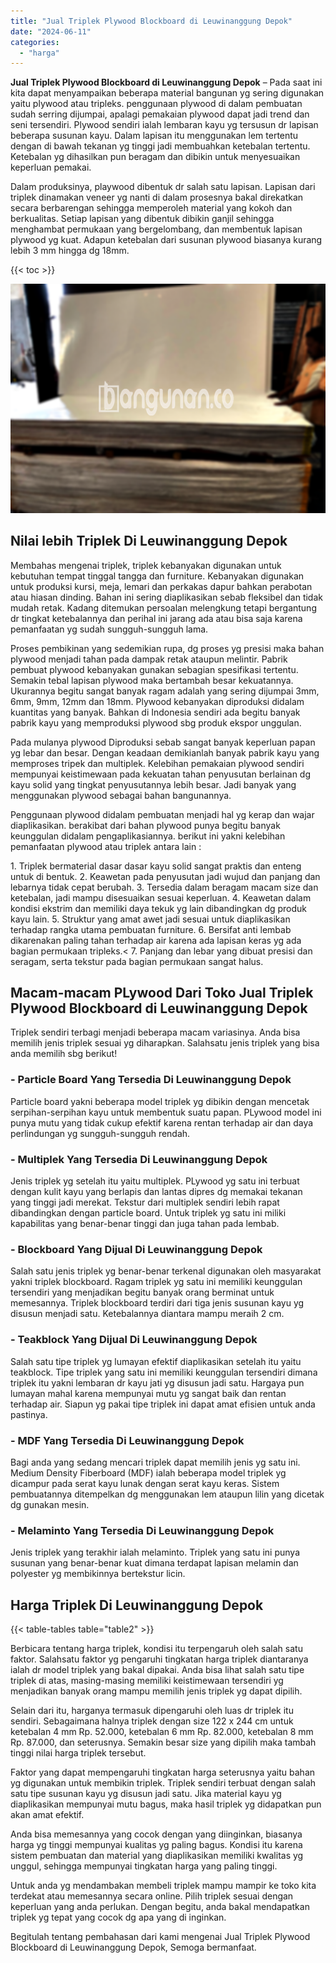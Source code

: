 ```yaml
---
title: "Jual Triplek Plywood Blockboard di Leuwinanggung Depok"
date: "2024-06-11"
categories: 
  - "harga"
---
```


**Jual Triplek Plywood Blockboard di Leuwinanggung Depok** – Pada saat ini kita dapat menyampaikan beberapa material bangunan yg sering digunakan yaitu plywood atau tripleks. penggunaan plywood di dalam pembuatan sudah serring dijumpai, apalagi pemakaian plywood dapat jadi trend dan seni tersendiri. Plywood sendiri ialah lembaran kayu yg tersusun dr lapisan beberapa susunan kayu. Dalam lapisan itu menggunakan lem tertentu dengan di bawah tekanan yg tinggi jadi membuahkan ketebalan tertentu. Ketebalan yg dihasilkan pun beragam dan dibikin untuk menyesuaikan keperluan pemakai.

Dalam produksinya, playwood dibentuk dr salah satu lapisan. Lapisan dari triplek dinamakan veneer yg nanti di dalam prosesnya bakal direkatkan secara berbarengan sehingga memperoleh material yang kokoh dan berkualitas. Setiap lapisan yang dibentuk dibikin ganjil sehingga menghambat permukaan yang bergelombang, dan membentuk lapisan plywood yg kuat. Adapun ketebalan dari susunan plywood biasanya kurang lebih 3 mm hingga dg 18mm.

{{< toc >}}

![Jual Triplek Plywood Blockboard di Leuwinanggung Depok](/images/jual-triplek-murah-47.png)

## Nilai lebih Triplek Di Leuwinanggung Depok

Membahas mengenai triplek, triplek kebanyakan digunakan untuk kebutuhan tempat tinggal tangga dan furniture. Kebanyakan digunakan untuk produksi kursi, meja, lemari dan perkakas dapur bahkan perabotan atau hiasan dinding. Bahan ini sering diaplikasikan sebab fleksibel dan tidak mudah retak. Kadang ditemukan persoalan melengkung tetapi bergantung dr tingkat ketebalannya dan perihal ini jarang ada atau bisa saja karena pemanfaatan yg sudah sungguh-sungguh lama.

Proses pembikinan yang sedemikian rupa, dg proses yg presisi maka bahan plywood menjadi tahan pada dampak retak ataupun melintir. Pabrik pembuat plywood kebanyakan gunakan sebagian spesifikasi tertentu. Semakin tebal lapisan plywood maka bertambah besar kekuatannya. Ukurannya begitu sangat banyak ragam adalah yang sering dijumpai 3mm, 6mm, 9mm, 12mm dan 18mm. Plywood kebanyakan diproduksi didalam kuantitas yang banyak. Bahkan di Indonesia sendiri ada begitu banyak pabrik kayu yang memproduksi plywood sbg produk ekspor unggulan.

Pada mulanya plywood Diproduksi sebab sangat banyak keperluan papan yg lebar dan besar. Dengan keadaan demikianlah banyak pabrik kayu yang memproses tripek dan multiplek. Kelebihan pemakaian plywood sendiri mempunyai keistimewaan pada kekuatan tahan penyusutan berlainan dg kayu solid yang tingkat penyusutannya lebih besar. Jadi banyak yang menggunakan plywood sebagai bahan bangunannya.

Penggunaan plywood didalam pembuatan menjadi hal yg kerap dan wajar diaplikasikan. berakibat dari bahan plywood punya begitu banyak keunggulan didalam pengaplikasiannya. berikut ini yakni kelebihan pemanfaatan plywood atau triplek antara lain :

1\. Triplek bermaterial dasar dasar kayu solid sangat praktis dan enteng untuk di bentuk. 2. Keawetan pada penyusutan jadi wujud dan panjang dan lebarnya tidak cepat berubah. 3. Tersedia dalam beragam macam size dan ketebalan, jadi mampu disesuaikan sesuai keperluan. 4. Keawetan dalam kondisi ekstrim dan memiliki daya tekuk yg lain dibandingkan dg produk kayu lain. 5. Struktur yang amat awet jadi sesuai untuk diaplikasikan terhadap rangka utama pembuatan furniture. 6. Bersifat anti lembab dikarenakan paling tahan terhadap air karena ada lapisan keras yg ada bagian permukaan tripleks.< 7. Panjang dan lebar yang dibuat presisi dan seragam, serta tekstur pada bagian permukaan sangat halus.

## Macam-macam PLywood Dari Toko Jual Triplek Plywood Blockboard di Leuwinanggung Depok

Triplek sendiri terbagi menjadi beberapa macam variasinya. Anda bisa memilih jenis triplek sesuai yg diharapkan. Salahsatu jenis triplek yang bisa anda memilih sbg berikut!

### \- Particle Board Yang Tersedia Di Leuwinanggung Depok

Particle board yakni beberapa model triplek yg dibikin dengan mencetak serpihan-serpihan kayu untuk membentuk suatu papan. PLywood model ini punya mutu yang tidak cukup efektif karena rentan terhadap air dan daya perlindungan yg sungguh-sungguh rendah.

### \- Multiplek Yang Tersedia Di Leuwinanggung Depok

Jenis triplek yg setelah itu yaitu multiplek. PLywood yg satu ini terbuat dengan kulit kayu yang berlapis dan lantas dipres dg memakai tekanan yang tinggi jadi merekat. Tekstur dari multiplek sendiri lebih rapat dibandingkan dengan particle board. Untuk triplek yg satu ini miliki kapabilitas yang benar-benar tinggi dan juga tahan pada lembab.

### \- Blockboard Yang Dijual Di Leuwinanggung Depok

Salah satu jenis triplek yg benar-benar terkenal digunakan oleh masyarakat yakni triplek blockboard. Ragam triplek yg satu ini memiliki keunggulan tersendiri yang menjadikan begitu banyak orang berminat untuk memesannya. Triplek blockboard terdiri dari tiga jenis susunan kayu yg disusun menjadi satu. Ketebalannya diantara mampu meraih 2 cm.

### \- Teakblock Yang Dijual Di Leuwinanggung Depok

Salah satu tipe triplek yg lumayan efektif diaplikasikan setelah itu yaitu teakblock. Tipe triplek yang satu ini memiliki keunggulan tersendiri dimana triplek itu yakni lembaran dr kayu jati yg disusun jadi satu. Hargaya pun lumayan mahal karena mempunyai mutu yg sangat baik dan rentan terhadap air. Siapun yg pakai tipe triplek ini dapat amat efisien untuk anda pastinya.

### \- MDF Yang Tersedia Di Leuwinanggung Depok

Bagi anda yang sedang mencari triplek dapat memilih jenis yg satu ini. Medium Density Fiberboard (MDF) ialah beberapa model triplek yg dicampur pada serat kayu lunak dengan serat kayu keras. Sistem pembuatannya ditempelkan dg menggunakan lem ataupun lilin yang dicetak dg gunakan mesin.

### \- Melaminto Yang Tersedia Di Leuwinanggung Depok

Jenis triplek yang terakhir ialah melaminto. Triplek yang satu ini punya susunan yang benar-benar kuat dimana terdapat lapisan melamin dan polyester yg membikinnya bertekstur licin.

## Harga Triplek Di Leuwinanggung Depok

{{< table-tables table="table2" >}}

Berbicara tentang harga triplek, kondisi itu terpengaruh oleh salah satu faktor. Salahsatu faktor yg pengaruhi tingkatan harga triplek diantaranya ialah dr model triplek yang bakal dipakai. Anda bisa lihat salah satu tipe triplek di atas, masing-masing memiliki keistimewaan tersendiri yg menjadikan banyak orang mampu memilih jenis triplek yg dapat dipilih.

Selain dari itu, harganya termasuk dipengaruhi oleh luas dr triplek itu sendiri. Sebagaimana halnya triplek dengan size 122 x 244 cm untuk ketebalan 4 mm Rp. 52.000, ketebalan 6 mm Rp. 82.000, ketebalan 8 mm Rp. 87.000, dan seterusnya. Semakin besar size yang dipilih maka tambah tinggi nilai harga triplek tersebut.

Faktor yang dapat mempengaruhi tingkatan harga seterusnya yaitu bahan yg digunakan untuk membikin triplek. Triplek sendiri terbuat dengan salah satu tipe susunan kayu yg disusun jadi satu. Jika material kayu yg diaplikasikan mempunyai mutu bagus, maka hasil triplek yg didapatkan pun akan amat efektif.

Anda bisa memesannya yang cocok dengan yang diinginkan, biasanya harga yg tinggi mempunyai kualitas yg paling bagus. Kondisi itu karena sistem pembuatan dan material yang diaplikasikan memiliki kwalitas yg unggul, sehingga mempunyai tingkatan harga yang paling tinggi.

Untuk anda yg mendambakan membeli triplek mampu mampir ke toko kita terdekat atau memesannya secara online. Pilih triplek sesuai dengan keperluan yang anda perlukan. Dengan begitu, anda bakal mendapatkan triplek yg tepat yang cocok dg apa yang di inginkan.

Begitulah tentang pembahasan dari kami mengenai Jual Triplek Plywood Blockboard di Leuwinanggung Depok, Semoga bermanfaat.

